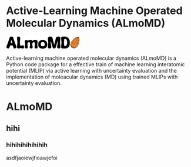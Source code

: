 # Active-Learning Machine Operated Molecular Dynamics (ALmoMD)
<img src="docs/logo.png" alt="ALmoMD logo" width="200"/>

Active-learning machine operated molecular dynamics (ALmoMD) is a Python code package for a effective train of machine learning interatomic potential (MLIP) via active learning with uncertainty evaluation and the implementation of moleacular dynamics (MD) using trained MLIPs with uncertainty evaluation. 

# ALmoMD
## hihi
### hihihihihihihih
asdfjaoiewjfioawjefoi